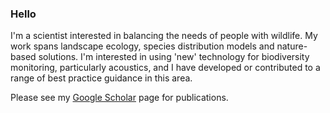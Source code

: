 ### Hello
I'm a scientist interested in balancing the needs of people with wildlife. My work spans landscape ecology, species distribution models and nature-based solutions. I'm interested in using 'new' technology for biodiversity monitoring, particularly acoustics, and I have developed or contributed to a range of best practice guidance in this area.

Please see my [Google Scholar](https://scholar.google.com/citations?user=X6kUlQIAAAAJ&hl=en) page for publications.

<!--
**tombradferlawrence/tombradferlawrence** is a ✨ _special_ ✨ repository because its `README.md` (this file) appears on your GitHub profile.

Here are some ideas to get you started:

- 🔭 I’m currently working on ...
- 🌱 I’m currently learning ...
- 👯 I’m looking to collaborate on ...
- 🤔 I’m looking for help with ...
- 💬 Ask me about ...
- 📫 How to reach me: ...
- 😄 Pronouns: ...
- ⚡ Fun fact: ...
-->
